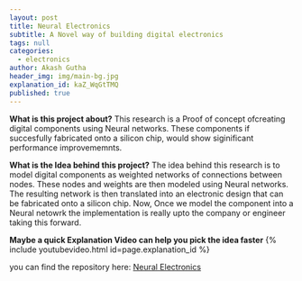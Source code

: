```yaml
---
layout: post
title: Neural Electronics
subtitle: A Novel way of building digital electronics
tags: null
categories:
  - electronics
author: Akash Gutha
header_img: img/main-bg.jpg
explanation_id: kaZ_WqGtTMQ
published: true
---
```


__What is this project about?__
This research is a Proof of concept ofcreating digital components using Neural networks. These components if succesfully fabricated onto a silicon chip, would show siginificant performance improvememnts.

__What is the Idea behind this project?__
The idea behind this research is to model digital components as weighted networks of connections between nodes. These nodes and weights are then modeled using Neural networks. The resulting network is then translated into an electronic design that can be fabricated onto a silicon chip. Now, Once we model the component into a Neural netowrk the implementation is really upto the company or engineer taking this forward.

__Maybe a quick Explanation Video can help you pick the idea faster__
{% include youtubevideo.html id=page.explanation_id %}

you can find the repository here: [Neural Electronics](https://github.com/AkashGutha/Neural-Electronics)
